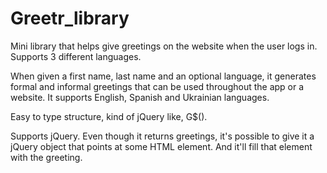 # Greetr_library
Mini library that helps give greetings on the website when the user logs in. 
Supports 3 different languages.

When given a first name, last name and an optional language, it 
generates formal and informal greetings that can be used throughout the app or a website.
It supports English, Spanish and Ukrainian languages.


Easy to type structure, kind of jQuery like, G$().

Supports jQuery.
Even though it returns greetings, it's possible to give it a jQuery
object that points at some HTML element. And it'll fill that element with the greeting.
